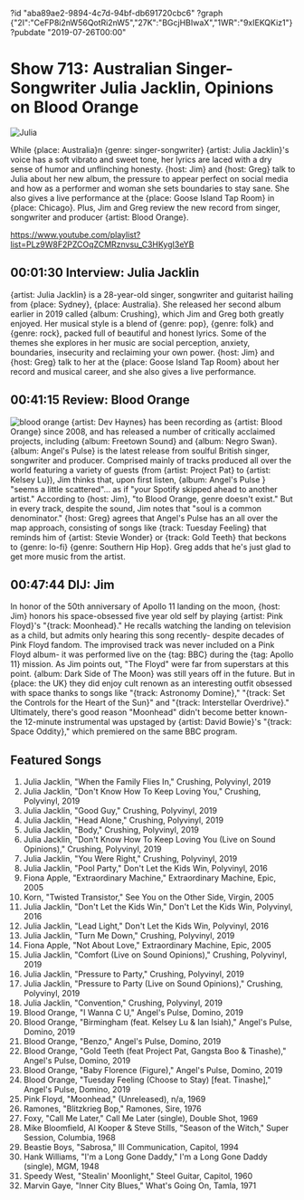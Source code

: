 ?id "aba89ae2-9894-4c7d-94bf-db691720cbc6"
?graph {"2I":"CeFP8i2nW56QotRi2nW5","27K":"BGcjHBIwaX","1WR":"9xIEKQKiz1"}
?pubdate "2019-07-26T00:00"
# Show 713: Australian Singer-Songwriter Julia Jacklin, Opinions on Blood Orange

![Julia](https://static.soundopinions.org/images/2019/julia_j.jpg)

While {place: Australia}n {genre: singer-songwriter} {artist: Julia Jacklin}'s voice has a soft vibrato and sweet tone, her lyrics are laced with a dry sense of humor and unflinching honesty. {host: Jim} and {host: Greg} talk to Julia about her new album, the pressure to appear perfect on social media and how as a performer and woman she sets boundaries to stay sane. She also gives a live performance at the {place: Goose Island Tap Room} in {place: Chicago}. Plus, Jim and Greg review the new record from singer, songwriter and producer {artist: Blood Orange}.

https://www.youtube.com/playlist?list=PLz9W8F2PZCOqZCMRznvsu_C3HKygI3eYB

## 00:01:30 Interview: Julia Jacklin

{artist: Julia Jacklin} is a 28-year-old singer, songwriter and guitarist hailing from {place: Sydney}, {place: Australia}. She released her second album earlier in 2019 called {album: Crushing}, which Jim and Greg both greatly enjoyed. Her musical style is a blend of {genre: pop}, {genre: folk} and {genre: rock}, packed full of beautiful and honest lyrics. Some of the themes she explores in her music are social perception, anxiety, boundaries, insecurity and reclaiming your own power. {host: Jim} and {host: Greg} talk to her at the {place: Goose Island Tap Room} about her record and musical career, and she also gives a live performance.


## 00:41:15 Review: Blood Orange
![blood orange](https://static.soundopinions.org/assets/713/1WR0.jpg)
{artist: Dev Haynes} has been recording as {artist: Blood Orange} since 2008, and has released a number of critically acclaimed projects, including {album: Freetown Sound} and {album: Negro Swan}. {album: Angel's Pulse} is the latest release from soulful British singer, songwriter and producer. Comprised mainly of tracks produced all over the world featuring a variety of guests (from {artist: Project Pat} to {artist: Kelsey Lu}), Jim thinks that, upon first listen, {album: Angel's Pulse } "seems a little scattered"... as if "your Spotify skipped ahead to another artist."  According to {host: Jim}, "to Blood Orange, genre doesn't exist." But in every track, despite the sound, Jim notes that "soul is a common denominator." {host: Greg} agrees that Angel's Pulse has an all over the map approach, consisting of songs like {track: Tuesday Feeling} that reminds him of {artist: Stevie Wonder} or {track: Gold Teeth} that beckons to {genre: lo-fi} {genre: Southern Hip Hop}. Greg adds that he's just glad to get more music from the artist. 

## 00:47:44 DIJ: Jim
In honor of the 50th anniversary of Apollo 11 landing on the moon, {host: Jim} honors his space-obsessed five year old self by playing {artist: Pink Floyd}'s "{track: Moonhead}." He recalls watching the landing on television as a child, but admits only hearing this song recently- despite decades of Pink Floyd fandom. The improvised track was never included on a Pink Floyd album- it was performed live on the {tag: BBC} during the {tag: Apollo 11} mission. As Jim points out, "The Floyd" were far from superstars at this point. {album: Dark Side of The Moon} was still years off in the future. But in {place: the UK} they did enjoy cult renown as an interesting outfit obsessed with space thanks to songs like "{track: Astronomy Domine}," "{track: Set the Controls for the Heart of the Sun}" and "{track: Interstellar Overdrive}."
Ultimately, there's good reason "Moonhead" didn't become better known- the 12-minute instrumental was upstaged by {artist: David Bowie}'s "{track: Space Oddity}," which premiered on the same BBC program.
 

## Featured Songs
1. Julia Jacklin, "When the Family Flies In," Crushing, Polyvinyl, 2019
1. Julia Jacklin, "Don't Know How To Keep Loving You," Crushing, Polyvinyl, 2019
1. Julia Jacklin, "Good Guy," Crushing, Polyvinyl, 2019
1. Julia Jacklin, "Head Alone," Crushing, Polyvinyl, 2019
1. Julia Jacklin, "Body," Crushing, Polyvinyl, 2019
1. Julia Jacklin, "Don't Know How To Keep Loving You (Live on Sound Opinions)," Crushing, Polyvinyl, 2019
1. Julia Jacklin, "You Were Right," Crushing, Polyvinyl, 2019
1. Julia Jacklin, "Pool Party," Don't Let the Kids Win, Polyvinyl, 2016
1. Fiona Apple, "Extraordinary Machine," Extraordinary Machine, Epic, 2005
1. Korn, "Twisted Transistor," See You on the Other Side, Virgin, 2005
1. Julia Jacklin, "Don't Let the Kids Win," Don't Let the Kids Win, Polyvinyl, 2016
1. Julia Jacklin, "Lead Light," Don't Let the Kids Win, Polyvinyl, 2016
1. Julia Jacklin, "Turn Me Down," Crushing, Polyvinyl, 2019
1. Fiona Apple, "Not About Love," Extraordinary Machine, Epic, 2005
1. Julia Jacklin, "Comfort (Live on Sound Opinions)," Crushing, Polyvinyl, 2019
1. Julia Jacklin, "Pressure to Party," Crushing, Polyvinyl, 2019
1. Julia Jacklin, "Pressure to Party (Live on Sound Opinions)," Crushing, Polyvinyl, 2019
1. Julia Jacklin, "Convention," Crushing, Polyvinyl, 2019
1. Blood Orange, "I Wanna C U," Angel's Pulse, Domino, 2019
1. Blood Orange, "Birmingham (feat. Kelsey Lu & Ian Isiah)," Angel's Pulse, Domino, 2019
1. Blood Orange, "Benzo," Angel's Pulse, Domino, 2019
1. Blood Orange, "Gold Teeth (feat Project Pat, Gangsta Boo & Tinashe)," Angel's Pulse, Domino, 2019
1. Blood Orange, "Baby Florence (Figure)," Angel's Pulse, Domino, 2019
1. Blood Orange, "Tuesday Feeling (Choose to Stay) [feat. Tinashe]," Angel's Pulse, Domino, 2019
1. Pink Floyd, "Moonhead," (Unreleased), n/a, 1969
1. Ramones, "Blitzkrieg Bop," Ramones, Sire, 1976
1. Foxy, "Call Me Later," Call Me Later (single), Double Shot, 1969
1. Mike Bloomfield, Al Kooper & Steve Stills, "Season of the Witch," Super Session, Columbia, 1968
1. Beastie Boys, "Sabrosa," Ill Communication, Capitol, 1994
1. Hank Williams, "I'm a Long Gone Daddy," I'm a Long Gone Daddy (single), MGM, 1948
1. Speedy West, "Stealin' Moonlight," Steel Guitar, Capitol, 1960
1. Marvin Gaye, "Inner City Blues," What's Going On, Tamla, 1971

